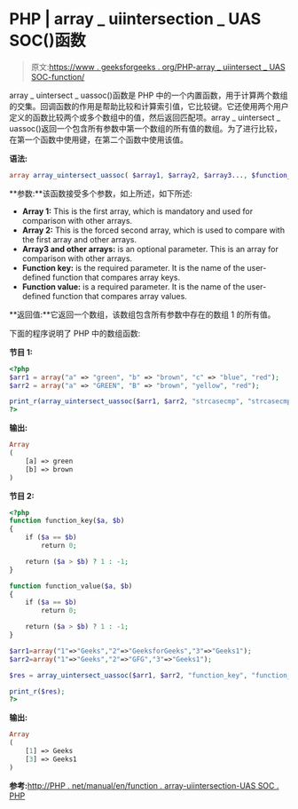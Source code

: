 # PHP | array _ uiintersection _ UAS SOC()函数

> 原文:[https://www . geeksforgeeks . org/PHP-array _ uiintersect _ UAS SOC-function/](https://www.geeksforgeeks.org/php-array_uintersect_uassoc-function/)

array _ uintersect _ uassoc()函数是 PHP 中的一个内置函数，用于计算两个数组的交集。回调函数的作用是帮助比较和计算索引值，它比较键。它还使用两个用户定义的函数比较两个或多个数组中的值，然后返回匹配项。array _ uintersect _ uassoc()返回一个包含所有参数中第一个数组的所有值的数组。为了进行比较，在第一个函数中使用键，在第二个函数中使用该值。

**语法:**

```php
array array_uintersect_uassoc( $array1, $array2, $array3..., $function_key, $function_value )
```

**参数:**该函数接受多个参数，如上所述，如下所述:

*   **Array 1:** This is the first array, which is mandatory and used for comparison with other arrays.
*   **Array 2:** This is the forced second array, which is used to compare with the first array and other arrays.
*   **Array3 and other arrays:** is an optional parameter. This is an array for comparison with other arrays.
*   **Function key:** is the required parameter. It is the name of the user-defined function that compares array keys.
*   **Function value:** is a required parameter. It is the name of the user-defined function that compares array values.

**返回值:**它返回一个数组，该数组包含所有参数中存在的数组 1 的所有值。

下面的程序说明了 PHP 中的数组函数:

**节目 1:**

```php
<?php
$arr1 = array("a" => "green", "b" => "brown", "c" => "blue", "red");
$arr2 = array("a" => "GREEN", "B" => "brown", "yellow", "red");

print_r(array_uintersect_uassoc($arr1, $arr2, "strcasecmp", "strcasecmp"));
?>
```

**输出:**

```php
Array
(
    [a] => green
    [b] => brown
)

```

**节目 2:**

```php
<?php
function function_key($a, $b)
{
    if ($a == $b)
        return 0;

    return ($a > $b) ? 1 : -1;
}

function function_value($a, $b)
{
    if ($a == $b)
        return 0;

    return ($a > $b) ? 1 : -1;
}

$arr1=array("1"=>"Geeks","2"=>"GeeksforGeeks","3"=>"Geeks1");
$arr2=array("1"=>"Geeks","2"=>"GFG","3"=>"Geeks1");

$res = array_uintersect_uassoc($arr1, $arr2, "function_key", "function_value");

print_r($res);
?>
```

**输出:**

```php
Array 
( 
    [1] => Geeks 
    [3] => Geeks1 
)

```

**参考:**[http://PHP . net/manual/en/function . array-uiintersection-UAS SOC . PHP](http://php.net/manual/en/function.array-uintersect-uassoc.php)